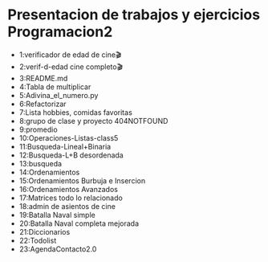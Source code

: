 # Presentacion de trabajos y ejercicios Programacion2 
* 1:verificador de edad de cine🎬
* 2:verif-d-edad cine completo🎬
* 3:README.md
* 4:Tabla de multiplicar
* 5:Adivina_el_numero.py
* 6:Refactorizar
* 7:Lista hobbies, comidas favoritas
* 8:grupo de clase y proyecto 404NOTFOUND
* 9:promedio
* 10:Operaciones-Listas-class5
* 11:Busqueda-Lineal+Binaria
* 12:Busqueda-L+B desordenada
* 13:busqueda
* 14:Ordenamientos
* 15:Ordenamientos Burbuja e Insercion
* 16:Ordenamientos Avanzados
* 17:Matrices todo lo relacionado 
* 18:admin de asientos de cine
* 19:Batalla Naval simple
* 20:Batalla Naval completa mejorada
* 21:Diccionarios
* 22:Todolist
* 23:AgendaContacto2.0
